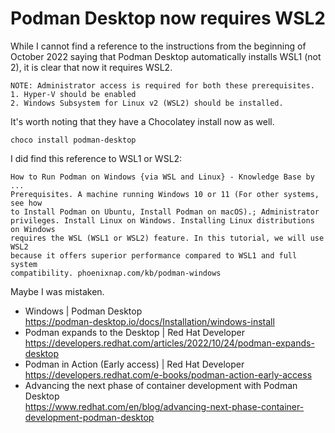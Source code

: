 # Podman Desktop now requires WSL2

While I cannot find a reference to the instructions from the beginning of October 2022 saying that Podman Desktop automatically installs WSL1 (not 2), it is clear that now it requires WSL2.

```
NOTE: Administrator access is required for both these prerequisites.
1. Hyper-V should be enabled
2. Windows Subsystem for Linux v2 (WSL2) should be installed.
```

It's worth noting that they have a Chocolatey install now as well.

```
choco install podman-desktop
```

I did find this reference to WSL1 or WSL2:

```
How to Run Podman on Windows {via WSL and Linux} - Knowledge Base by ...
Prerequisites. A machine running Windows 10 or 11 (For other systems, see how
to Install Podman on Ubuntu, Install Podman on macOS).; Administrator
privileges. Install Linux on Windows. Installing Linux distributions on Windows
requires the WSL (WSL1 or WSL2) feature. In this tutorial, we will use WSL2
because it offers superior performance compared to WSL1 and full system
compatibility. phoenixnap.com/kb/podman-windows
```

Maybe I was mistaken.

* Windows \| Podman Desktop  
  https://podman-desktop.io/docs/Installation/windows-install
* Podman expands to the Desktop \| Red Hat Developer  
  https://developers.redhat.com/articles/2022/10/24/podman-expands-desktop
* Podman in Action (Early access) \| Red Hat Developer  
  https://developers.redhat.com/e-books/podman-action-early-access
* Advancing the next phase of container development with Podman Desktop  
  https://www.redhat.com/en/blog/advancing-next-phase-container-development-podman-desktop
